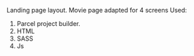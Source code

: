 Landing page layout. Movie page adapted for 4 screens Used:

1. Parcel project builder.
2. HTML
3. SASS
4. Js

